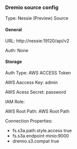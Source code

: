 ### Dremio source config

Type: Nessie (Preview) Source

#### General


URL: http://nessie:19120/api/v2

Auth: None

#### Storage

Auth Type: AWS ACCESS Token

AWS Aaccess Key: admin

AWS Acess Secret: password

IAM Role:

AWS Root Path: AWS Root Path

Connection Properties:

- fs.s3a.path.style.access true
- fs.s3a.endpoint minio:9000
- dremio.s3.compat true
